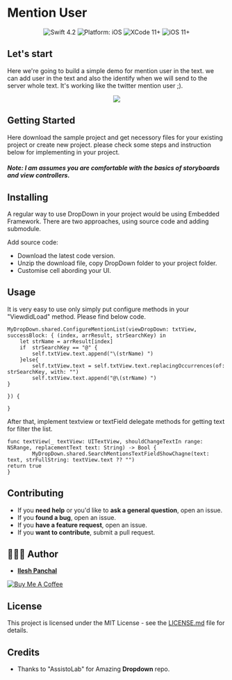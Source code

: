 # Mention User

<p align="center">
<img src="https://img.shields.io/badge/Swift-4.2-brightgreen.svg" alt="Swift 4.2"/>
<img src="https://img.shields.io/badge/platform-iOS-brightgreen.svg" alt="Platform: iOS"/>
<img src="https://img.shields.io/badge/Xcode-11%2B-brightgreen.svg" alt="XCode 11+"/>
<img src="https://img.shields.io/badge/iOS-11%2B-brightgreen.svg" alt="iOS 11+"/>
</a>
</p>

## Let's start
Here we're going to build a simple demo for mention user in the text. we can add user in the text and also the identify when we will send to the server whole text. It's working like the twitter mention user ;).

<p align="center">
    <img src= "https://i.imgflip.com/29p0xi.gif" > 
</p>

## Getting Started

Here download the sample project and get necessory files for your existing project or create new project. please check some steps and instruction below for implementing in your project.

##### Note: I am assumes you are comfortable with the basics of storyboards and view controllers.

## Installing

A regular way to use DropDown in your project would be using Embedded Framework. There are two approaches, using source code and adding submodule.

Add source code:

* Download the latest code version.
* Unzip the download file, copy DropDown folder to your project folder.
* Customise cell abording your UI.


## Usage
It is very easy to use only simply put configure methods in your "ViewdidLoad" method. Please find below code.

```
MyDropDown.shared.ConfigureMentionList(viewDropDown: txtView, successBlock: { (index, arrResult, strSearchKey) in
    let strName = arrResult[index]
    if  strSearchKey == "@" {
        self.txtView.text.append("\(strName) ")
    }else{
        self.txtView.text = self.txtView.text.replacingOccurrences(of: strSearchKey, with: "")
        self.txtView.text.append("@\(strName) ")
}

}) {

}
```
 After that, implement textview or textField delegate methods for getting text for filter the list.

```
func textView(_ textView: UITextView, shouldChangeTextIn range: NSRange, replacementText text: String) -> Bool {
        MyDropDown.shared.SearchMentionsTextFieldShowChagne(text: text, strFullString: textView.text ?? "")
return true
}
```
## Contributing

- If you **need help** or you'd like to **ask a general question**, open an issue.
- If you **found a bug**, open an issue.
- If you **have a feature request**, open an issue.
- If you **want to contribute**, submit a pull request.

## 👨🏻‍💻 Author

* **[Ilesh Panchal](https://twitter.com/ilesh_panchal)**

<a href="https://www.buymeacoffee.com/dD9nr61qx" target="_blank"><img src="https://www.buymeacoffee.com/assets/img/custom_images/black_img.png" alt="Buy Me A Coffee" style="height: auto !important;width: auto !important;" ></a>


## License

This project is licensed under the MIT License - see the [LICENSE.md](LICENSE.md) file for details.

## Credits

* Thanks to "AssistoLab" for Amazing **Dropdown** repo.


